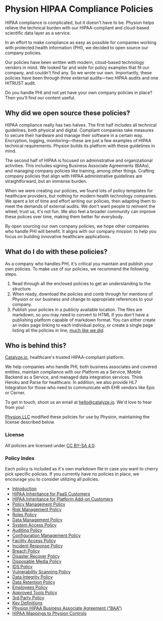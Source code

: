 # Physion HIPAA Compliance Policies

HIPAA compliance is complicated, but it doesn't have to be. Physion helps relieve the technical burden with our HIPAA-compliant and cloud-based scientific data layer as a service.

In an effort to make compliance as easy as possible for companies working with protected health information (PHI), we decided to open source our company policies.

Our policies have been written with modern, cloud-based technology vendors in mind. We looked far and wide for policy examples that fit our company, and couldn't find any. So we wrote our own. Importantly, these policies have been through three external audits—two HIPAA audits and one HITRUST audit.

Do you handle PHI and not yet have your own company policies in place? Then you'll find our content useful.

## Why did we open source these policies?

HIPAA compliance really has two halves. The first half includes all technical guidelines, both physical and digital. Compliant companies take measures to secure their hardware and manage their software in a certain way. Encryption, logging, monitoring—these are just a few examples of HIPAA technical requirements. Physion builds its platform with these guidelines in mind.

The second half of HIPAA is focused on administrative and organizational activities. This includes signing Business Associate Agreements (BAAs), and managing company policies like training, among other things. Crafting company policies that align with HIPAA administrative guidelines are straightforward, but an immense burden.

When we were creating our policies, we found lots of policy templates for healthcare providers, but nothing for modern health technology companies. We spent a lot of time and effort writing our policies, then adapting them to meet the demands of external audits. We don't want people to reinvent the wheel; trust us, it's not fun. We also feel a broader community can improve these polices over time, making them better for everybody.

By open sourcing our own company policies, we hope other companies who handle PHI will benefit. It aligns with our company mission: to help you focus on building innovative healthcare applications.

## What do I do with these policies?

As a company who handles PHI, it's critical you maintain and publish your own policies. To make use of our policies, we recommend the following steps.

1. Read through all the enclosed policies to get an understanding to the structure.
2. When ready, download the policies and comb through for mentions of Physion or our business and change to appropriate references to your company.
3. Publish your policies in a publicly available location. The files are markdown, so you may need to convert to HTML if you don't have a publishing platform capable of markdown format. You can either create an index page linking to each individual policy, or create a single page listing all the policies in line, [much like we did](https://policy.ovation.io/).

## Who is behind this?

[Catalyze.io](htts://catalyze.io), healthcare's trusted HIPAA-compliant platform.

We help companies who handle PHI, both business associates and covered entities, maintain compliance with our Platform as a Service, Mobile Backend as a Service, and managed data integration services. Think Heroku and Parse for healthcare. In addition, we also provide HL7 Integration for those who need to communicate with EHR vendors like Epic or Cerner.

To get in touch, shoot us an email at [hello@catalyze.io](mailto:hello@catalyze.io). We'd love to hear from you!

[Physion LLC](https://ovation.io) modified these policies for use by Physion, maintaining the license described below.

### License

All policies are licensed under [CC BY-SA 4.0](http://creativecommons.org/licenses/by-sa/4.0/).

### Policy Index

Each policy is included as it's own markdown file in case you want to cherry pick specific policies. If you currently have no policies in place, we encourage you to consider utilizing all policies.

* [Introduction](introduction.md)
* [HIPAA Inheritance for PaaS Customers](hipaa_inheritance_for_paas_customers.md)
* [HIPAA Inheritance for Platform Add-on Customers](hipaa_inheritance_for_platform_addon_customers.md)
* [Policy Management Policy](policy_management_policy.md)
* [Risk Management Policy](risk_management_policy.md)
* [Roles Policy](roles_policy.md)
* [Data Management Policy](data_management_policy.md)
* [System Access Policy](systems_access_policy.md)
* [Auditing Policy](auditing_policy.md)
* [Configuration Management Policy](configuration_management_policy.md)
* [Facility Access Policy](facility_access_policy.md)
* [Incident Response Policy](incident_response_policy.md)
* [Breach Policy](breach_policy.md)
* [Disaster Recover Policy](disaster_recovery_policy.md)
* [Disposable Media Policy](disposable_media_policy.md)
* [IDS Policy](ids_policy.md)
* [Vulnerability Scanning Policy](vulnerability_scanning_policy.md)
* [Data Integrity Policy](data_integrity_policy.md)
* [Data Retention Policy](data_retention_policy.md)
* [Employees Policy](employees_policy.md)
* [Approved Tools Policy](approved_tools_policy.md)
* [3rd Party Policy](3rd_party_policy.md)
* [Key Definitions](key_definitions.md)
* [Physion HIPAA Business Associate Agreement (“BAA”)](Physion_hipaa_business_associate_agreement.md)
* [HIPAA Mappings to Physion Controls](hipaa_mapping_to_Physion_controls.md)
